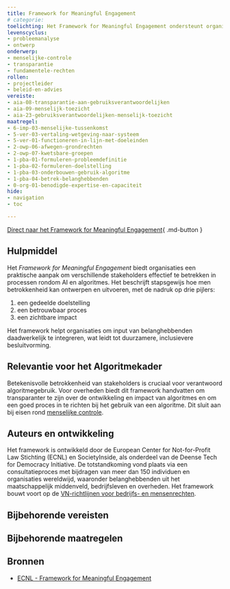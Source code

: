 ```yaml
---
title: Framework for Meaningful Engagement
# categorie: 
toelichting: Het Framework for Meaningful Engagement ondersteunt organisaties bij menselijk toezicht tijdens het ontwikkelen van algoritmes.  
levenscyclus:  
- probleemanalyse
- ontwerp
onderwerp:
- menselijke-controle
- transparantie
- fundamentele-rechten
rollen:
- projectleider
- beleid-en-advies
vereiste:
- aia-08-transparantie-aan-gebruiksverantwoordelijken
- aia-09-menselijk-toezicht
- aia-23-gebruiksverantwoordelijken-menselijk-toezicht
maatregel:
- 6-imp-03-menselijke-tussenkomst
- 5-ver-03-vertaling-wetgeving-naar-systeem
- 5-ver-01-functioneren-in-lijn-met-doeleinden
- 2-owp-06-afwegen-grondrechten
- 2-owp-07-kwetsbare-groepen
- 1-pba-01-formuleren-probleemdefinitie
- 1-pba-02-formuleren-doelstelling
- 1-pba-03-onderbouwen-gebruik-algoritme
- 1-pba-04-betrek-belanghebbenden
- 0-org-01-benodigde-expertise-en-capaciteit
hide:  
- navigation  
- toc  

---
```


<!-- Let op! onderstaande regel met 'tags' niet weghalen! Deze maakt automatisch de knopjes op basis van de metadata  -->
<!-- tags -->

[Direct naar het Framework for Meaningful Engagement](https://ecnl.org/publications/framework-meaningful-engagement){ .md-button }

## Hulpmiddel
Het *Framework for Meaningful Engagement* biedt organisaties een praktische aanpak om verschillende stakeholders effectief te betrekken in processen rondom AI en algoritmes.
Het beschrijft stapsgewijs hoe men betrokkenheid kan ontwerpen en uitvoeren, met de nadruk op drie pijlers:

1. een gedeelde doelstelling
2. een betrouwbaar proces
3. een zichtbare impact

Het framework helpt organisaties om input van belanghebbenden daadwerkelijk te integreren, wat leidt tot duurzamere, inclusievere besluitvorming.

## Relevantie voor het Algoritmekader
Betekenisvolle betrokkenheid van stakeholders is cruciaal voor verantwoord algoritmegebruik.
Voor overheden biedt dit framework handvatten om transparanter te zijn over de ontwikkeling en impact van algoritmes en om een goed proces in te richten bij het gebruik van een algoritme. Dit sluit aan bij eisen rond [menselijke controle](../onderwerpen/menselijke-controle/index.md).

## Auteurs en ontwikkeling
Het framework is ontwikkeld door de European Center for Not-for-Profit Law Stichting (ECNL) en SocietyInside, als onderdeel van de Deense Tech for Democracy Initiative. De totstandkoming vond plaats via een consultatieproces met bijdragen van meer dan 150 individuen en organisaties wereldwijd, waaronder belanghebbenden uit het maatschappelijk middenveld, bedrijfsleven en overheden.
Het framework bouwt voort op de [VN-richtlijnen voor bedrijfs- en mensenrechten](https://www.ohchr.org/sites/default/files/documents/publications/guidingprinciplesbusinesshr_en.pdf).

## Bijbehorende vereisten
<!-- list_vereisten_on_maatregelen_page -->

## Bijbehorende maatregelen
<!-- list_maatregelen_on_hulpmiddelen_page -->

## Bronnen
- [ECNL - Framework for Meaningful Engagement](https://ecnl.org/publications/framework-meaningful-engagement)
